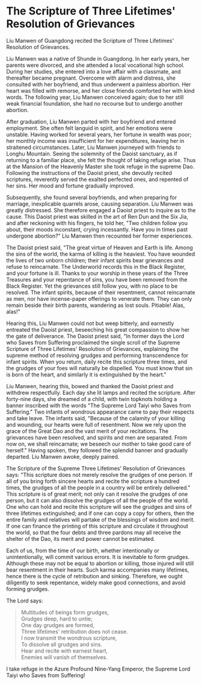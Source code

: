# The Scripture of Three Lifetimes' Resolution of Grievances

Liu Manwen of Guangdong recited the Scripture of Three Lifetimes' Resolution of Grievances.

Liu Manwen was a native of Shunde in Guangdong. In her early years, her parents were divorced, and she attended a local vocational high school. During her studies, she entered into a love affair with a classmate, and thereafter became pregnant. Overcome with alarm and distress, she consulted with her boyfriend, and thus underwent a painless abortion. Her heart was filled with remorse, and her close friends comforted her with kind words. The following year, Liu Manwen conceived again; due to her still weak financial foundation, she had no recourse but to undergo another abortion.

After graduation, Liu Manwen parted with her boyfriend and entered employment. She often felt languid in spirit, and her emotions were unstable. Having worked for several years, her fortune in wealth was poor; her monthly income was insufficient for her expenditures, leaving her in straitened circumstances. Later, Liu Manwen journeyed with friends to Longhu Mountain. Seeing the solemnity of the Daoist sanctuary, as if returning to a familiar place, she felt the thought of taking refuge arise. Thus at the Mansion of the Heavenly Master she took refuge in the supreme Dao. Following the instructions of the Daoist priest, she devoutly recited scriptures, reverently served the exalted perfected ones, and repented of her sins. Her mood and fortune gradually improved.

Subsequently, she found several boyfriends, and when preparing for marriage, inexplicable quarrels arose, causing separation. Liu Manwen was greatly distressed. She therefore engaged a Daoist priest to inquire as to the cause. This Daoist priest was skilled in the art of Ren Dun and the Six Jia, and after reckoning with his fingers, he told her, "Two children follow you about, their moods inconstant, crying incessantly. Have you in times past undergone abortion?" Liu Manwen then recounted her former experiences.

The Daoist priest said, "The great virtue of Heaven and Earth is life. Among the sins of the world, the karma of killing is the heaviest. You have wounded the lives of two unborn children; their infant spirits bear grievances and refuse to reincarnate. The Underworld records this in the Black Register, and your fortune is ill. Thanks to your worship in these years of the Three Treasures and your repentance of sins, you have been removed from the Black Register. Yet the grievances still follow you, with no place to be resolved. The infant spirits, because of their resentment, cannot reincarnate as men, nor have incense-paper offerings to venerate them. They can only remain beside their birth parents, wandering as lost souls. Pitiable! Alas, alas!"

Hearing this, Liu Manwen could not but weep bitterly, and earnestly entreated the Daoist priest, beseeching his great compassion to show her the gate of deliverance. The Daoist priest said, "In former days the Lord who Saves from Suffering proclaimed the single scroll of the Supreme Scripture of Three Lifetimes' Resolution of Grievances, explaining the supreme method of resolving grudges and performing transcendence for infant spirits. When you return, daily recite this scripture three times, and the grudges of your foes will naturally be dispelled. You must know that sin is born of the heart, and similarly it is extinguished by the heart."

Liu Manwen, hearing this, bowed and thanked the Daoist priest and withdrew respectfully. Each day she lit lamps and recited the scripture. After forty-nine days, she dreamed of a child, with twin topknots holding a banner inscribed with the words "The Supreme Lord Taiyi who Saves from Suffering." Two infants of wondrous appearance came to pay their respects and take leave. The infants said, "Because of the calamity of your killing and wounding, our hearts were full of resentment. Now we rely upon the grace of the Great Dao and the vast merit of your recitations. The grievances have been resolved, and spirits and men are separated. From now on, we shall reincarnate; we beseech our mother to take good care of herself." Having spoken, they followed the splendid banner and gradually departed. Liu Manwen awoke, deeply pained.

The Scripture of the Supreme Three Lifetimes' Resolution of Grievances says: "This scripture does not merely resolve the grudges of one person. If all of you bring forth sincere hearts and recite the scripture a hundred times, the grudges of all the people in a country will be entirely delivered." This scripture is of great merit; not only can it resolve the grudges of one person, but it can also dissolve the grudges of all the people of the world. One who can hold and recite this scripture will see the grudges and sins of three lifetimes extinguished; and if one can copy a copy for others, then the entire family and relatives will partake of the blessings of wisdom and merit. If one can finance the printing of this scripture and circulate it throughout the world, so that the four debts and three pardons may all receive the shelter of the Dao, its merit and power cannot be estimated.

Each of us, from the time of our birth, whether intentionally or unintentionally, will commit various errors. It is inevitable to form grudges. Although these may not be equal to abortion or killing, those injured will still bear resentment in their hearts. Such karma accompanies many lifetimes, hence there is the cycle of retribution and sinking. Therefore, we ought diligently to seek repentance, widely make good connections, and avoid forming grudges.

The Lord says:

> Multitudes of beings form grudges,  
> Grudges deep, hard to untie;  
> One day grudges are formed,  
> Three lifetimes' retribution does not cease.  
> I now transmit the wondrous scripture,  
> To dissolve all grudges and sins.  
> Hear and recite with earnest heart,  
> Enemies will vanish of themselves.

I take refuge in the Azure Profound Nine-Yang Emperor, the Supreme Lord Taiyi who Saves from Suffering!
